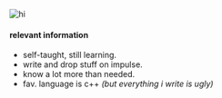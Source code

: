 ![hi](https://64.media.tumblr.com/a17c513d35f6998f6e0c419993fcf965/tumblr_ov0mx8I5ez1wn2b96o1_r1_500.gifv)
#### relevant information
* self-taught, still learning.
* write and drop stuff on impulse.
* know a lot more than needed.
* fav. language is c++ *(but everything i write is ugly)*
